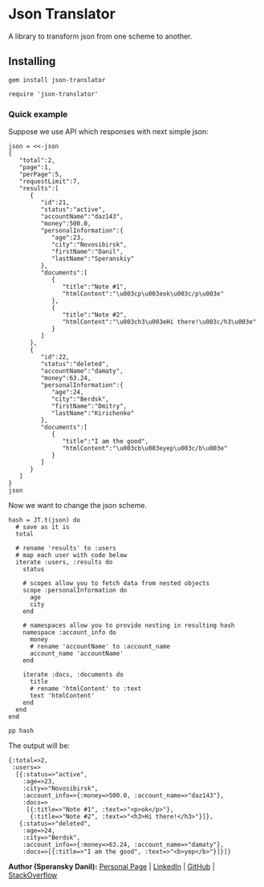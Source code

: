 # Json Translator

A library to transform json from one scheme to another.

## Installing

    gem install json-translator

    require 'json-translator'

### Quick example

Suppose we use API which responses with next simple json:

    json = <<-json
    {
       "total":2,
       "page":1,
       "perPage":5,
       "requestLimit":7,
       "results":[
          {
             "id":21,
             "status":"active",
             "accountName":"daz143",
             "money":500.0,
             "personalInformation":{
                "age":23,
                "city":"Novosibirsk",
                "firstName":"Danil",
                "lastName":"Speranskiy"
             },
             "documents":[
                {
                   "title":"Note #1",
                   "htmlContent":"\u003cp\u003eok\u003c/p\u003e"
                },
                {
                   "title":"Note #2",
                   "htmlContent":"\u003ch3\u003eHi there!\u003c/h3\u003e"
                }
             ]
          },
          {
             "id":22,
             "status":"deleted",
             "accountName":"damaty",
             "money":63.24,
             "personalInformation":{
                "age":24,
                "city":"Berdsk",
                "firstName":"Dmitry",
                "lastName":"Kirichenko"
             },
             "documents":[
                {
                   "title":"I am the good",
                   "htmlContent":"\u003cb\u003eyep\u003c/b\u003e"
                }
             ]
          }
       ]
    }
    json

Now we want to change the json scheme.

    hash = JT.t(json) do
      # save as it is
      total

      # rename 'results' to :users
      # map each user with code below
      iterate :users, :results do
        status

        # scopes allow you to fetch data from nested objects
        scope :personalInformation do
          age
          city
        end

        # namespaces allow you to provide nesting in resulting hash
        namespace :account_info do
          money
          # rename 'accountName' to :account_name
          account_name 'accountName'
        end

        iterate :docs, :documents do
          title
          # rename 'htmlContent' to :text
          text 'htmlContent'
        end
      end
    end

    pp hash

The output will be:

    {:total=>2,
     :users=>
      [{:status=>"active",
        :age=>23,
        :city=>"Novosibirsk",
        :account_info=>{:money=>500.0, :account_name=>"daz143"},
        :docs=>
         [{:title=>"Note #1", :text=>"<p>ok</p>"},
          {:title=>"Note #2", :text=>"<h3>Hi there!</h3>"}]},
       {:status=>"deleted",
        :age=>24,
        :city=>"Berdsk",
        :account_info=>{:money=>63.24, :account_name=>"damaty"},
        :docs=>[{:title=>"I am the good", :text=>"<b>yep</b>"}]}]}

**Author (Speransky Danil):**
[Personal Page](http://dsperansky.info) |
[LinkedIn](http://ru.linkedin.com/in/speranskydanil/en) |
[GitHub](https://github.com/speranskydanil?tab=repositories) |
[StackOverflow](http://stackoverflow.com/users/1550807/speransky-danil)

